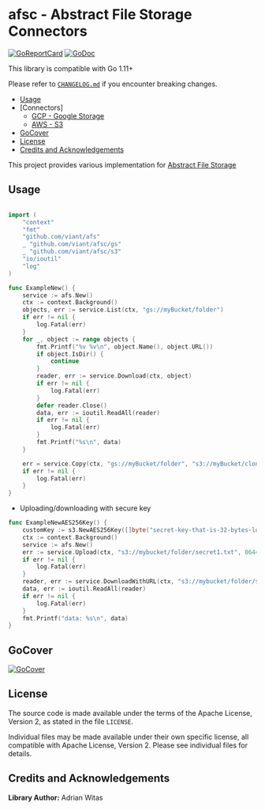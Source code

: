 # afsc - Abstract File Storage Connectors

[![GoReportCard](https://goreportcard.com/badge/github.com/viant/afsc)](https://goreportcard.com/report/github.com/viant/afsc)
[![GoDoc](https://godoc.org/github.com/viant/afsc?status.svg)](https://godoc.org/github.com/viant/afsc)


This library is compatible with Go 1.11+

Please refer to [`CHANGELOG.md`](CHANGELOG.md) if you encounter breaking changes.

- [Usage](#usage)
- [Connectors]
    * [GCP - Google Storage](gs)
    * [AWS - S3](s3)
- [GoCover](#gocover)
- [License](#license)
- [Credits and Acknowledgements](#credits-and-acknowledgements)

This project provides various implementation for [Abstract File Storage](https://github.com/viant/afs)

## Usage

```go

import (
	"context"
	"fmt"
	"github.com/viant/afs"
	_ "github.com/viant/afsc/gs"
	_ "github.com/viant/afsc/s3"
	"io/ioutil"
	"log"
)

func ExampleNew() {
	service := afs.New()
	ctx := context.Background()
	objects, err := service.List(ctx, "gs://myBucket/folder")
	if err != nil {
		log.Fatal(err)
	}
	for _, object := range objects {
		fmt.Printf("%v %v\n", object.Name(), object.URL())
		if object.IsDir() {
			continue
		}
		reader, err := service.Download(ctx, object)
		if err != nil {
			log.Fatal(err)
		}
		defer reader.Close()
		data, err := ioutil.ReadAll(reader)
		if err != nil {
			log.Fatal(err)
		}
		fmt.Printf("%s\n", data)
	}

	err = service.Copy(ctx, "gs://myBucket/folder", "s3://myBucket/cloned")
	if err != nil {
		log.Fatal(err)
	}
}

```

- Uploading/downloading with secure key

```go
func ExampleNewAES256Key() {
	customKey := s3.NewAES256Key([]byte("secret-key-that-is-32-bytes-long"))
	ctx := context.Background()
	service := afs.New()
	err := service.Upload(ctx, "s3://mybucket/folder/secret1.txt", 0644, strings.NewReader("my secret text"), customKey)
	if err != nil {
		log.Fatal(err)
	}
	reader, err := service.DownloadWithURL(ctx, "s3://mybucket/folder/secret1.txt", customKey)
	data, err := ioutil.ReadAll(reader)
	if err != nil {
		log.Fatal(err)
	}
	fmt.Printf("data: %s\n", data)
}
```


## GoCover

[![GoCover](https://gocover.io/github.com/viant/afsc)](https://gocover.io/github.com/viant/afsc)

## License

The source code is made available under the terms of the Apache License, Version 2, as stated in the file `LICENSE`.

Individual files may be made available under their own specific license,
all compatible with Apache License, Version 2. Please see individual files for details.

<a name="Credits-and-Acknowledgements"></a>

## Credits and Acknowledgements

**Library Author:** Adrian Witas

